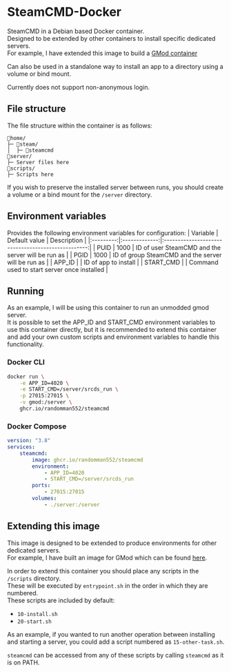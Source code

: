 # SteamCMD-Docker
SteamCMD in a Debian based Docker container.\
Designed to be extended by other containers to install specific dedicated servers.\
For example, I have extended this image to build a [GMod container](https://github.com/randomman552/GMod-Docker)

Can also be used in a standalone way to install an app to a directory using a volume or bind mount.

Currently does not support non-anonymous login.

## File structure
The file structure within the container is as follows:
```
📁home/
├─ 📁steam/
│  ├─ 📜steamcmd
📁server/
├─ Server files here
📁scripts/
├─ Scripts here
```

If you wish to preserve the installed server between runs, you should create a volume or a bind mount for the `/server` directory.

## Environment variables
Provides the following environment variables for configuration:
| Variable  | Default value | Description                                        |
|:---------:|:-------------:|:--------------------------------------------------:|
| PUID      | 1000          | ID of user SteamCMD and the server will be run as  |
| PGID      | 1000          | ID of group SteamCMD and the server will be run as |
| APP_ID    |               | ID of app to install                               |
| START_CMD |               | Command used to start server once installed        |

## Running
As an example, I will be using this container to run an unmodded gmod server.\
It is possible to set the APP_ID and START_CMD environment variables to use this container directly, but it is recommended to extend this container and add your own custom scripts and environment variables to handle this functionality.
### Docker CLI
```sh
docker run \
    -e APP_ID=4020 \
    -e START_CMD=/server/srcds_run \
    -p 27015:27015 \
    -v gmod:/server \
    ghcr.io/randomman552/steamcmd
```
### Docker Compose
```yml
version: "3.8"
services:
    steamcmd:
        image: ghcr.io/randomman552/steamcmd
        environment:
            - APP_ID=4020
            - START_CMD=/server/srcds_run
        ports:
            - 27015:27015
        volumes:
            - ./server:/server
```

## Extending this image
This image is designed to be extended to produce environments for other dedicated servers.\
For example, I have built an image for GMod which can be found [here](https://github.com/randomman552/GMod-Docker).

In order to extend this container you should place any scripts in the `/scripts` directory.\
These will be executed by `entrypoint.sh` in the order in which they are numbered.\
These scripts are included by default:
- `10-install.sh`
- `20-start.sh`

As an example, if you wanted to run another operation between installing and starting a server, you could add a script numbered as ```15-other-task.sh```.

`steamcmd` can be accessed from any of these scripts by calling ```steamcmd``` as it is on PATH.